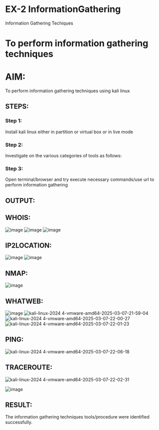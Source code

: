 # EX-2 InformationGathering
Information Gathering Techiques

# To perform information gathering techniques

# AIM:

To perform information gathering techniques using kali linux 

## STEPS:

### Step 1:

Install kali linux either in partition or virtual box or in live mode

### Step 2:

Investigate on the various categories of tools as follows:

### Step 3:
Open terminal/browser and try execute necessary commands/use url to perform information gathering


## OUTPUT:

## WHOIS:
![image](https://github.com/user-attachments/assets/a1b6886f-9735-471e-b183-f079bb1a270c)
![image](https://github.com/user-attachments/assets/1d5a7d49-a935-4788-83ea-b8a0ffe916e7)
![image](https://github.com/user-attachments/assets/51eac5ce-2716-4eb3-bb3c-bcc77b8778f2)



## IP2LOCATION:
![image](https://github.com/user-attachments/assets/4bfcd630-220e-4edb-8d41-5f4a100a1784)
![image](https://github.com/user-attachments/assets/ea8c088c-eba5-4f6e-b68b-4d95d7286310)



## NMAP:
![image](https://github.com/user-attachments/assets/07f094ee-cd21-4136-8a9a-bf52e014c8bf)


## WHATWEB:
![image](https://github.com/user-attachments/assets/2db0e1d6-8367-4059-82f4-d9ef41837cf1)
![kali-linux-2024 4-vmware-amd64-2025-03-07-21-59-04](https://github.com/user-attachments/assets/893ff1a4-9532-4e05-a452-70965d1e6762)
![kali-linux-2024 4-vmware-amd64-2025-03-07-22-00-27](https://github.com/user-attachments/assets/59e3ff72-5c6b-4875-8be5-4e6251b15c9b)
![kali-linux-2024 4-vmware-amd64-2025-03-07-22-01-23](https://github.com/user-attachments/assets/dc119874-1d99-4065-85c7-1310b13076bc)



## PING:
![kali-linux-2024 4-vmware-amd64-2025-03-07-22-06-18](https://github.com/user-attachments/assets/3597df20-edd8-4ef7-a5e5-66914fb8348a)




## TRACEROUTE:

![kali-linux-2024 4-vmware-amd64-2025-03-07-22-02-31](https://github.com/user-attachments/assets/8f4ab7f4-c91a-4815-b022-92dd3a2c6ee5)

![image](https://github.com/user-attachments/assets/93a9e982-c6fc-4279-a626-5f26c0c40e62)



## RESULT:
The information gathering techniques tools/procedure were  identified successfully.


